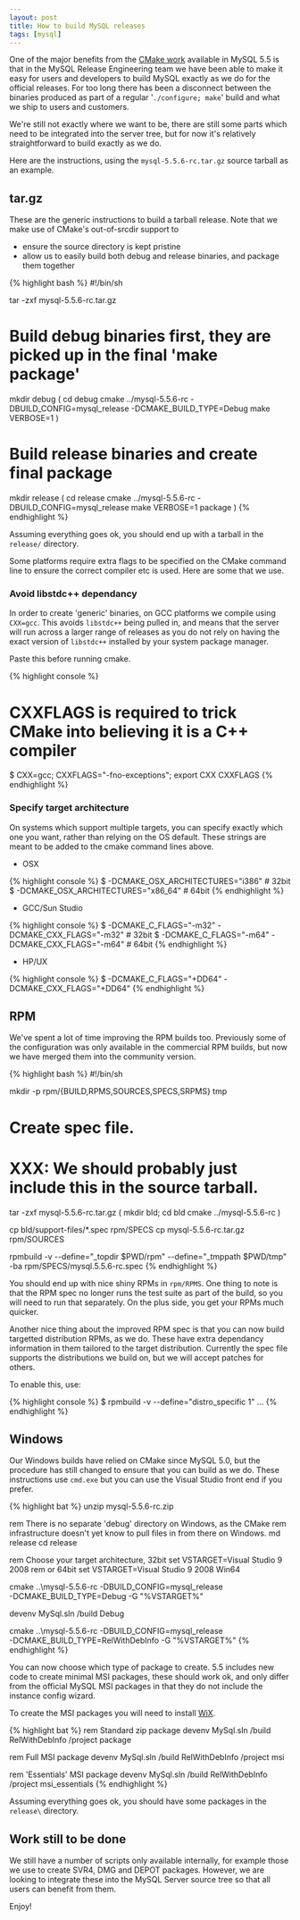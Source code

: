 ```yaml
---
layout: post
title: How to build MySQL releases
tags: [mysql]
---
```


One of the major benefits from the [CMake
work](http://forge.mysql.com/wiki/CMake) available in MySQL 5.5 is that in the
MySQL Release Engineering team we have been able to make it easy for users and
developers to build MySQL exactly as we do for the official releases.  For too
long there has been a disconnect between the binaries produced as part of a
regular '`./configure; make`' build and what we ship to users and customers.

We're still not exactly where we want to be, there are still some parts which
need to be integrated into the server tree, but for now it's relatively
straightforward to build exactly as we do.

Here are the instructions, using the `mysql-5.5.6-rc.tar.gz` source tarball as an
example.

## tar.gz

These are the generic instructions to build a tarball release.  Note that we
make use of CMake's out-of-srcdir support to

* ensure the source directory is kept pristine
* allow us to easily build both debug and release binaries, and package them together

{% highlight bash %}
#!/bin/sh

tar -zxf mysql-5.5.6-rc.tar.gz

# Build debug binaries first, they are picked up in the final 'make package'
mkdir debug
(
  cd debug
  cmake ../mysql-5.5.6-rc -DBUILD_CONFIG=mysql_release -DCMAKE_BUILD_TYPE=Debug
  make VERBOSE=1
)

# Build release binaries and create final package
mkdir release
(
  cd release
  cmake ../mysql-5.5.6-rc -DBUILD_CONFIG=mysql_release
  make VERBOSE=1 package
)
{% endhighlight %}

Assuming everything goes ok, you should end up with a tarball in the `release/`
directory.

Some platforms require extra flags to be specified on the CMake command line to
ensure the correct compiler etc is used.  Here are some that we use.

### Avoid libstdc++ dependancy

In order to create 'generic' binaries, on GCC platforms we compile using
`CXX=gcc`.  This avoids `libstdc++` being pulled in, and means that the server
will run across a larger range of releases as you do not rely on having the
exact version of `libstdc++` installed by your system package manager.

Paste this before running cmake.

{% highlight console %}
# CXXFLAGS is required to trick CMake into believing it is a C++ compiler
$ CXX=gcc; CXXFLAGS="-fno-exceptions"; export CXX CXXFLAGS
{% endhighlight %}

### Specify target architecture

On systems which support multiple targets, you can specify exactly which one
you want, rather than relying on the OS default.  These strings are meant to be
added to the cmake command lines above.

* OSX

{% highlight console %}
$ -DCMAKE_OSX_ARCHITECTURES="i386"    # 32bit
$ -DCMAKE_OSX_ARCHITECTURES="x86_64"  # 64bit
{% endhighlight %}

* GCC/Sun Studio

{% highlight console %}
$ -DCMAKE_C_FLAGS="-m32" -DCMAKE_CXX_FLAGS="-m32"  # 32bit
$ -DCMAKE_C_FLAGS="-m64" -DCMAKE_CXX_FLAGS="-m64"  # 64bit
{% endhighlight %}

* HP/UX

{% highlight console %}
$ -DCMAKE_C_FLAGS="+DD64" -DCMAKE_CXX_FLAGS="+DD64"
{% endhighlight %}

## RPM

We've spent a lot of time improving the RPM builds too.  Previously some of the
configuration was only available in the commercial RPM builds, but now we have
merged them into the community version.

{% highlight bash %}
#!/bin/sh

mkdir -p rpm/{BUILD,RPMS,SOURCES,SPECS,SRPMS} tmp

# Create spec file.
# XXX: We should probably just include this in the source tarball.
tar -zxf mysql-5.5.6-rc.tar.gz
(
  mkdir bld; cd bld
  cmake ../mysql-5.5.6-rc
)

cp bld/support-files/*.spec rpm/SPECS
cp mysql-5.5.6-rc.tar.gz rpm/SOURCES

rpmbuild -v --define="_topdir $PWD/rpm" --define="_tmppath $PWD/tmp" \
 -ba rpm/SPECS/mysql.5.5.6-rc.spec
{% endhighlight %}

You should end up with nice shiny RPMs in `rpm/RPMS`.  One thing to note is
that the RPM spec no longer runs the test suite as part of the build, so you
will need to run that separately.  On the plus side, you get your RPMs much
quicker.

Another nice thing about the improved RPM spec is that you can now build
targetted distribution RPMs, as we do.  These have extra dependancy information
in them tailored to the target distribution.  Currently the spec file supports
the distributions we build on, but we will accept patches for others.

To enable this, use:

{% highlight console %}
$ rpmbuild -v --define="distro_specific 1" ...
{% endhighlight %}

## Windows

Our Windows builds have relied on CMake since MySQL 5.0, but the procedure has
still changed to ensure that you can build as we do.  These instructions use
`cmd.exe` but you can use the Visual Studio front end if you prefer.

{% highlight bat %}
unzip mysql-5.5.6-rc.zip

rem There is no separate 'debug' directory on Windows, as the CMake
rem infrastructure doesn't yet know to pull files in from there on Windows.
md release
cd release

rem Choose your target architecture, 32bit
set VSTARGET=Visual Studio 9 2008
rem or 64bit
set VSTARGET=Visual Studio 9 2008 Win64

cmake ..\mysql-5.5.6-rc -DBUILD_CONFIG=mysql_release \
 -DCMAKE_BUILD_TYPE=Debug -G "%VSTARGET%"

devenv MySql.sln /build Debug

cmake ..\mysql-5.5.6-rc -DBUILD_CONFIG=mysql_release \
 -DCMAKE_BUILD_TYPE=RelWithDebInfo -G "%VSTARGET%"
{% endhighlight %}

You can now choose which type of package to create.  5.5 includes new code to
create minimal MSI packages, these should work ok, and only differ from the
official MySQL MSI packages in that they do not include the instance config
wizard.

To create the MSI packages you will need to install
[WiX](http://wix.codeplex.com/).

{% highlight bat %}
rem Standard zip package
devenv MySql.sln /build RelWithDebInfo /project package

rem Full MSI package
devenv MySql.sln /build RelWithDebInfo /project msi

rem 'Essentials' MSI package
devenv MySql.sln /build RelWithDebInfo /project msi_essentials
{% endhighlight %}

Assuming everything goes ok, you should have some packages in the `release\`
directory.

## Work still to be done

We still have a number of scripts only available internally, for example those
we use to create SVR4, DMG and DEPOT packages.  However, we are looking to
integrate these into the MySQL Server source tree so that all users can benefit
from them.

Enjoy!
